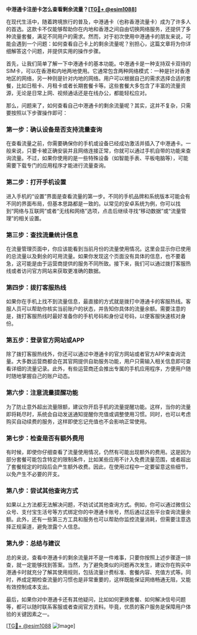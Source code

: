 **中港通卡注册卡怎么查看剩余流量？[[TG💪+ @esim1088](https://t.me/s/esim1088)]**

在现代生活中，随着跨境旅行的普及，中港通卡（也称香港流量卡）成为了许多人的首选。这款卡不仅能够帮助你在内地和香港之间自由切换网络服务，还提供了多种流量套餐，满足不同用户的需求。然而，对于初次使用中港通卡的朋友来说，可能会遇到一个问题：如何查看自己卡上的剩余流量呢？别担心，这篇文章将为你详细解答这个问题，并提供实用的操作步骤。

首先，让我们简单了解一下中港通卡的基本功能。中港通卡是一种支持双卡双待的SIM卡，可以在香港和内地两地使用。它通常包含两种网络模式：一种是针对香港地区的网络，另一种则是针对内地的网络。用户可以根据自己的需求选择合适的套餐，比如日租卡、月租卡或者长期套餐卡等。这些套餐大多包含了丰富的流量资源，无论是日常上网、视频通话还是在线办公，都能轻松应对。

那么，问题来了，如何查看自己中港通卡的剩余流量呢？其实，这并不复杂，只需要按照以下步骤操作即可：

### **第一步：确认设备是否支持流量查询**
在查看流量之前，你需要确保你的手机或设备已经成功激活并插入了中港通卡。一般来说，只要卡被正确安装并且网络连接正常，你就可以通过手机自带的功能来查询流量。不过，如果你使用的是一些特殊设备（如智能手表、平板电脑等），可能需要下载专门的应用程序才能进行流量查询。

### **第二步：打开手机设置**
进入手机的“设置”界面是查看流量的第一步。不同的手机品牌和系统版本可能会有不同的界面布局，但基本思路都是一致的。以常见的安卓系统为例，你可以找到“网络与互联网”或者“无线和网络”选项，点击后继续寻找“移动数据”或“流量管理”的相关设置。

### **第三步：查找流量统计信息**
在流量管理页面中，你应该能看到当前月份的流量使用情况。这里会显示你已使用的总流量以及剩余的可用流量。如果你发现这个页面没有具体的信息，也不要着急，这可能是由于运营商提供的服务不同所致。接下来，我们可以通过拨打客服热线或者访问官方网站来获取更准确的数据。

### **第四步：拨打客服热线**
如果你在手机上找不到流量信息，最直接的方式就是拨打中港通卡的客服热线。客服人员可以帮助你核实当前账户的状态，并告知你具体的流量余额。需要注意的是，拨打客服热线时最好准备你的手机号码和身份证号码，以便客服快速核对身份。

### **第五步：登录官方网站或APP**
除了拨打客服热线外，你还可以通过中港通卡的官方网站或者官方APP来查询流量。大多数运营商都会在其官网提供自助服务功能，用户只需输入相关信息即可查看详细的流量记录。此外，有些运营商还会推出专属的手机应用程序，方便用户随时随地掌握自己的账户动态。

### **第六步：注意流量提醒功能**
为了防止意外超出流量限额，建议你开启手机的流量提醒功能。这样，当你的流量即将耗尽时，系统会自动发送通知提醒你充值或调整使用习惯。同时，也可以考虑购买自动续费的服务，这样即使忘记充值也不会影响正常使用。

### **第七步：检查是否有额外费用**
有时候，即使你仔细查看了流量使用情况，仍然有可能出现额外的费用。这是因为部分套餐可能包含特定的限制条件，比如某些应用不计入免费流量范围，或者超出了套餐规定的时段后会产生额外收费。因此，在使用过程中一定要留意这些细节，以免产生不必要的开支。

### **第八步：尝试其他查询方式**
如果以上方法都无法解决问题，不妨试试其他查询方式。例如，你可以通过微信公众号、支付宝生活号等方式绑定你的中港通卡账号，然后通过这些平台查询流量余额。此外，还有一些第三方工具和服务也可以帮助你监控流量消耗，但需要注意选择正规渠道，避免泄露个人信息。

### **第九步：总结与建议**
总的来说，查看中港通卡的剩余流量并不是一件难事，只要你按照上述步骤逐一排查，就一定能够找到答案。当然，为了避免类似的问题再次发生，建议你在购买中港通卡时就充分了解其使用规则，包括流量计费标准、套餐内容、充值方式等。同时，养成定期检查流量的习惯也是非常重要的，这样既能保证网络畅通无阻，又能有效控制成本支出。

最后，如果你对中港通卡还有其他疑问，比如如何更换套餐、如何解决信号问题等，都可以随时联系客服或者查阅官方资料。毕竟，优质的客户服务是保障用户体验的关键因素之一。

[[TG💪+ @esim1088](https://t.me/s/esim1088) ![Image](https://i.postimg.cc/4NQfJmqS/Snipaste-2025-05-13-00-14-12.png)]